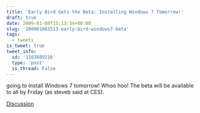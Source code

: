 ```yaml
---
title: 'Early Bird Gets the Beta: Installing Windows 7 Tomorrow!'
draft: true
date: 2009-01-08T15:13:34+00:00
slug: '200901081513-early-bird-windows7-beta'
tags:
  - tweets
is_tweet: true
tweet_info:
  id: '1103889216'
  type: 'post'
  is_thread: False
---
```




going to install Windows 7 tomorrow! Whoo hoo! The beta will be available to all by Friday (as steveb said at CES).

[Discussion](https://x.com/sytelus/status/1103889216)
